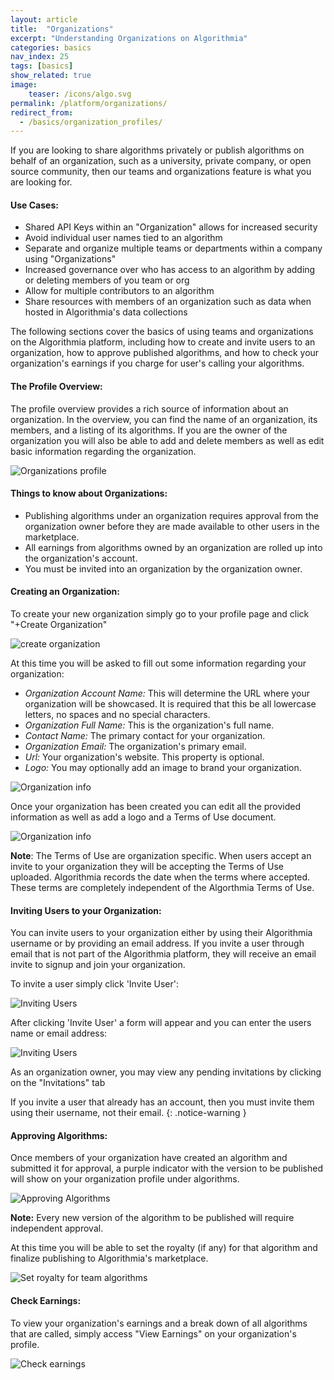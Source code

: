 ```yaml
---
layout: article
title:  "Organizations"
excerpt: "Understanding Organizations on Algorithmia"
categories: basics
nav_index: 25
tags: [basics]
show_related: true
image:
    teaser: /icons/algo.svg
permalink: /platform/organizations/
redirect_from:
  - /basics/organization_profiles/
---
```


If you are looking to share algorithms privately or publish algorithms on behalf of an organization, such as a university, private company, or open source community, then our teams and organizations feature is what you are looking for. 

#### Use Cases:
* Shared API Keys within an "Organization" allows for increased security
* Avoid individual user names tied to an algorithm
* Separate and organize multiple teams or departments within a company using "Organizations" 
* Increased governance over who has access to an algorithm by adding or deleting members of you team or org
* Allow for multiple contributors to an algorithm
* Share resources with members of an organization such as data when hosted in Algorithmia's data collections

The following sections cover the basics of using teams and organizations on the Algorithmia platform, including how to create and invite users to an organization, how to approve published algorithms, and how to check your organization's earnings if you charge for user's calling your algorithms.


#### The Profile Overview:

The profile overview provides a rich source of information about an organization. In the overview, you can find the name of an organization, its members, and a listing of its algorithms. If you are the owner of the organization you will also be able to add and delete members as well as edit basic information regarding the organization.

<img src="{{site.cdnurl}}{{site.baseurl}}/images/post_images/organizations/organization_profile.png" alt="Organizations profile" class="screenshot img-md">


#### Things to know about Organizations:
* Publishing algorithms under an organization requires approval from the organization owner before they are made available to other users in the marketplace.
* All earnings from algorithms owned by an organization are rolled up into the organization's account.
* You must be invited into an organization by the organization owner.


#### Creating an Organization:

To create your new organization simply go to your profile page and click "+Create Organization"

<img src="{{site.cdnurl}}{{site.baseurl}}/images/post_images/organizations/new_organization.png" alt="create organization" class="screenshot img-sm">

At this time you will be asked to fill out some information regarding your organization:

* *Organization Account Name:*
This will determine the URL where your organization will be showcased. It is required that this be all lowercase letters, no spaces and no special characters.
* *Organization Full Name:* This is the organization's full name.
* *Contact Name:* The primary contact for your organization.
* *Organization Email:* The organization's primary email.
* *Url:* Your organization's website. This property is optional.
* *Logo:* You may optionally add an image to brand your organization.


<img src="{{site.cdnurl}}{{site.baseurl}}/images/post_images/organizations/new_organization_form.png" alt="Organization info" class="screenshot img-sm">

Once your organization has been created you can edit all the provided information as well as add a logo and a Terms of Use document.

<img src="{{site.cdnurl}}{{site.baseurl}}/images/post_images/organizations/edit_organization.png" alt="Organization info" class="screenshot img-sm">

**Note**: The Terms of Use are organization specific. When users accept an invite to your organization they will be accepting the Terms of Use uploaded. Algorithmia records the date when the terms where accepted. These terms are completely independent of the Algorthmia Terms of Use.



#### Inviting Users to your Organization:
You can invite users to your organization either by using their Algorithmia username or by providing an email address. If you invite a user through email that is not part of the Algorithmia platform, they will receive an email invite to signup and join your organization.

To invite a user simply click 'Invite User':

<img src="{{site.cdnurl}}{{site.baseurl}}/images/post_images/organizations/organization_invite_user.png" alt="Inviting Users" class="screenshot">

After clicking 'Invite User' a form will appear and you can enter the users name or email address:

<img src="{{site.cdnurl}}{{site.baseurl}}/images/post_images/organizations/organization_invite_user_form.png" alt="Inviting Users" class="screenshot img-sm">

As an organization owner, you may view any pending invitations by clicking on the "Invitations" tab

If you invite a user that already has an account, then you must invite them using their username, not their email.
{: .notice-warning }

#### Approving Algorithms:
Once members of your organization have created an algorithm and submitted it for approval, a purple indicator with the version to be published will show on your organization profile under algorithms.

<img src="{{site.cdnurl}}{{site.baseurl}}/images/post_images/organizations/organization_approve_algo.png" alt="Approving Algorithms" class="screenshot img-sm">

**Note:** Every new version of the algorithm to be published will require independent approval.

At this time you will be able to set the royalty (if any) for that algorithm and finalize publishing to Algorithmia's marketplace.

<img src="{{site.cdnurl}}{{site.baseurl}}/images/post_images/organizations/organization_approve_algo_royalty.png" alt="Set royalty for team algorithms" class="screenshot">

#### Check Earnings:
To view your organization's earnings and a break down of all algorithms that are called, simply access "View Earnings" on your organization's profile.

<img src="{{site.cdnurl}}{{site.baseurl}}/images/post_images/organizations/organization_earnings.png" alt="Check earnings" class="screenshot img-md">
